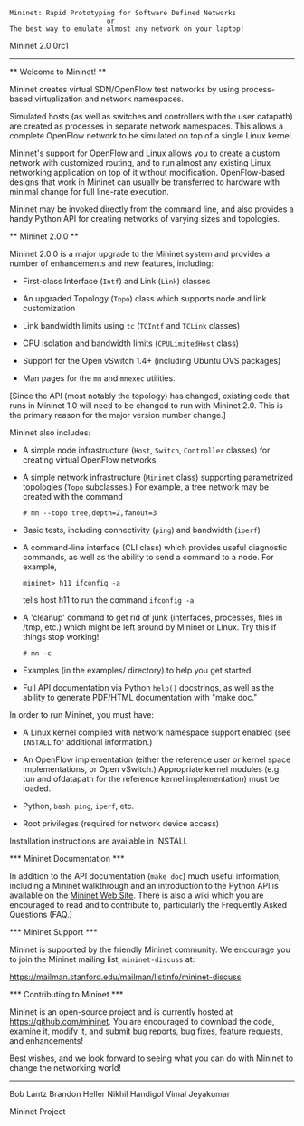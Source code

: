 
    Mininet: Rapid Prototyping for Software Defined Networks
                            or
    The best way to emulate almost any network on your laptop!

Mininet 2.0.0rc1

---
** Welcome to Mininet! **

Mininet creates virtual SDN/OpenFlow test networks by using process-based
virtualization and network namespaces.

Simulated hosts (as well as switches and controllers with the user
datapath) are created as processes in separate network namespaces. This
allows a complete OpenFlow network to be simulated on top of a single
Linux kernel.

Mininet's support for OpenFlow and Linux allows you to create a custom
network with customized routing, and to run almost any existing Linux
networking application on top of it without modification. OpenFlow-based
designs that work in Mininet can usually be transferred to hardware with
minimal change for full line-rate execution.

Mininet may be invoked directly from the command line, and also provides a
handy Python API for creating networks of varying sizes and topologies.

** Mininet 2.0.0 **

Mininet 2.0.0 is a major upgrade to the Mininet system and provides
a number of enhancements and new features, including:

* First-class Interface (`Intf`) and Link (`Link`) classes

* An upgraded Topology (`Topo`) class which supports node and link
  customization

* Link bandwidth limits using `tc` (`TCIntf` and `TCLink` classes)

* CPU isolation and bandwidth limits (`CPULimitedHost` class)

* Support for the Open vSwitch 1.4+ (including Ubuntu OVS packages)

* Man pages for the `mn` and `mnexec` utilities.

[Since the API (most notably the topology) has changed, existing code that
runs in Mininet 1.0 will need to be changed to run with Mininet 2.0. This
is the primary reason for the major version number change.]

Mininet also includes:

- A simple node infrastructure (`Host`, `Switch`, `Controller` classes) for
  creating virtual OpenFlow networks
	
- A simple network infrastructure (`Mininet` class) supporting parametrized
  topologies (`Topo` subclasses.) For example, a tree network may be created
  with the command
  
  `# mn --topo tree,depth=2,fanout=3`
  
- Basic tests, including connectivity (`ping`) and bandwidth (`iperf`)

- A command-line interface (CLI class) which provides useful 
  diagnostic commands, as well as the ability to send a command to a
  node. For example,
  
  `mininet> h11 ifconfig -a`
  
  tells host h11 to run the command `ifconfig -a`

- A 'cleanup' command to get rid of junk (interfaces, processes, files in
  /tmp, etc.) which might be left around by Mininet or Linux. Try this if 
  things stop working!
  
  `# mn -c`
  
- Examples (in the examples/ directory) to help you get started.

- Full API documentation via Python `help()` docstrings, as well as
  the ability to generate PDF/HTML documentation with "make doc."

In order to run Mininet, you must have:

* A Linux kernel compiled with network namespace support
  enabled (see `INSTALL` for additional information.)

* An OpenFlow implementation (either the reference user or kernel
  space implementations, or Open vSwitch.) Appropriate kernel modules
  (e.g. tun and ofdatapath for the reference kernel implementation) must
  be loaded.

* Python, `bash`, `ping`, `iperf`, etc.

* Root privileges (required for network device access)

Installation instructions are available in INSTALL

*** Mininet Documentation ***

In addition to the API documentation (`make doc`) much useful information,
including a Mininet walkthrough and an introduction to the Python API is
available on the [Mininet Web Site](http://openflow.org/mininet). There is
also a wiki which you are encouraged to read and to contribute to,
particularly the Frequently Asked Questions (FAQ.)

*** Mininet Support ***

Mininet is supported by the friendly Mininet community. We encourage you to
join the Mininet mailing list, `mininet-discuss` at:

<https://mailman.stanford.edu/mailman/listinfo/mininet-discuss>

*** Contributing to Mininet ***

Mininet is an open-source project and is currently hosted at
<https://github.com/mininet>. You are encouraged to download the code,
examine it, modify it, and submit bug reports, bug fixes, feature
requests, and enhancements!

Best wishes, and we look forward to seeing what you can do with Mininet
to change the networking world!

---

Bob Lantz
Brandon Heller
Nikhil Handigol
Vimal Jeyakumar

Mininet Project


